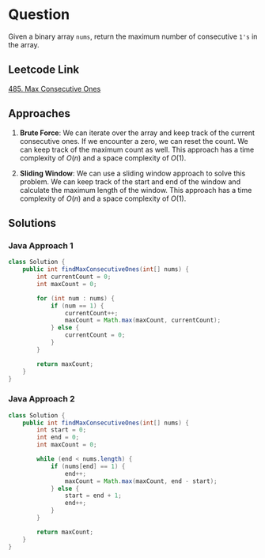 # Question

Given a binary array `nums`, return the maximum number of consecutive `1's` in the array.

## Leetcode Link

[485. Max Consecutive Ones](https://leetcode.com/problems/max-consecutive-ones/)

## Approaches

1. **Brute Force**: We can iterate over the array and keep track of the current consecutive ones. If we encounter a zero, we can reset the count. We can keep track of the maximum count as well. This approach has a time complexity of $O(n)$ and a space complexity of $O(1)$.

2. **Sliding Window**: We can use a sliding window approach to solve this problem. We can keep track of the start and end of the window and calculate the maximum length of the window. This approach has a time complexity of $O(n)$ and a space complexity of $O(1)$.

## Solutions

### Java Approach 1

```java
class Solution {
    public int findMaxConsecutiveOnes(int[] nums) {
        int currentCount = 0;
        int maxCount = 0;

        for (int num : nums) {
            if (num == 1) {
                currentCount++;
                maxCount = Math.max(maxCount, currentCount);
            } else {
                currentCount = 0;
            }
        }

        return maxCount;
    }
}
```

### Java Approach 2

```java
class Solution {
    public int findMaxConsecutiveOnes(int[] nums) {
        int start = 0;
        int end = 0;
        int maxCount = 0;

        while (end < nums.length) {
            if (nums[end] == 1) {
                end++;
                maxCount = Math.max(maxCount, end - start);
            } else {
                start = end + 1;
                end++;
            }
        }

        return maxCount;
    }
}
```
